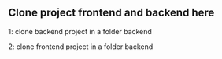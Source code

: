 ## Clone project frontend and backend here

<p style="align-content: center">1: clone backend project in a folder backend</p>
<p style="align-content: center">2: clone frontend project in a folder backend</p>

